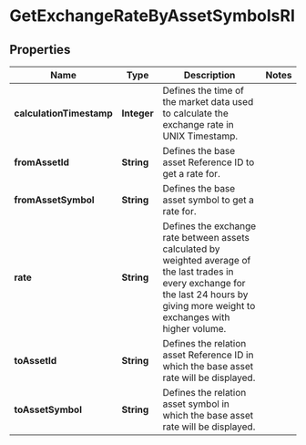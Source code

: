 

# GetExchangeRateByAssetSymbolsRI


## Properties

| Name | Type | Description | Notes |
|------------ | ------------- | ------------- | -------------|
|**calculationTimestamp** | **Integer** | Defines the time of the market data used to calculate the exchange rate in UNIX Timestamp. |  |
|**fromAssetId** | **String** | Defines the base asset Reference ID to get a rate for. |  |
|**fromAssetSymbol** | **String** | Defines the base asset symbol to get a rate for. |  |
|**rate** | **String** | Defines the exchange rate between assets calculated by weighted average of the last trades in every exchange for the last 24 hours by giving more weight to exchanges with higher volume. |  |
|**toAssetId** | **String** | Defines the relation asset Reference ID in which the base asset rate will be displayed. |  |
|**toAssetSymbol** | **String** | Defines the relation asset symbol in which the base asset rate will be displayed. |  |



